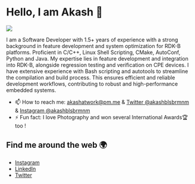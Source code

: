 # Hello, I am Akash 👋

![](https://raw.githubusercontent.com/dummycurd/dummycurd/main/HeaderNew.gif)

I am a Software Developer with 1.5+ years of experience with a strong background in feature development and system optimization for RDK-B platforms. Proficient in C/C++, Linux Shell Scripting, CMake, AutoConf, Python and Java.
My expertise lies in feature development and integration into RDK-B, alongside regression testing and verification on CPE devices. I have extensive experience with Bash scripting and autotools to streamline the compilation and build process. This ensures efficient and reliable development workflows, contributing to robust and high-performance embedded systems.

- 📫 How to reach me: [akashatwork@pm.me](mailto:akashatwork@pm.me) & [Twitter @akashblsbrmnm](https://twitter.com/akashblsbrmnm) & [Instagram @akashblsbrmnm](https://instagram.com/akashblsbrmnm)
- ⚡ Fun fact: I love Photography and won several International Awards🏆 too !  

## Find me around the web 🌍

- [Instagram](https://instagram.com/akashblsbrmnm)
- [LinkedIn](https://www.linkedin.com/in/akash-balasubhramanyam/)
- [Twitter](https://twitter.com/akashblsbrmnm)

